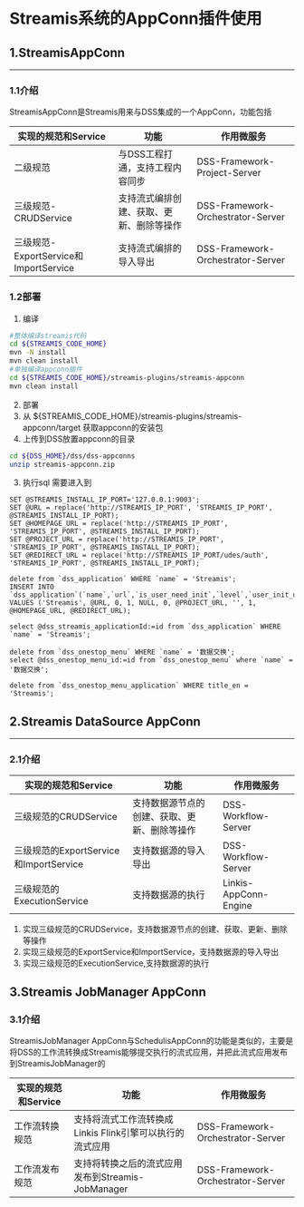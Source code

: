 # Streamis系统的AppConn插件使用

## 1.StreamisAppConn
----------

### 1.1介绍
StreamisAppConn是Streamis用来与DSS集成的一个AppConn，功能包括

|实现的规范和Service              | 功能                                      | 作用微服务                                                |
|---------------------|------------------------------------------------------|---------------------------------------------------------|
| 二级规范 | 与DSS工程打通，支持工程内容同步                                     | DSS-Framework-Project-Server                |
| 三级规范-CRUDService | 支持流式编排创建、获取、更新、删除等操作 | DSS-Framework-Orchestrator-Server |
| 三级规范-ExportService和ImportService   | 支持流式编排的导入导出        | DSS-Framework-Orchestrator-Server                                  |

### 1.2部署

1. 编译

```bash
#整体编译streamis代码
cd ${STREAMIS_CODE_HOME}
mvn -N install
mvn clean install
#单独编译appconn插件
cd ${STREAMIS_CODE_HOME}/streamis-plugins/streamis-appconn
mvn clean install
```

2. 部署
1. 从 ${STREAMIS_CODE_HOME}/streamis-plugins/streamis-appconn/target 获取appconn的安装包
2. 上传到DSS放置appconn的目录
```bash
cd ${DSS_HOME}/dss/dss-appconns
unzip streamis-appconn.zip
```
3. 执行sql
需要进入到
```roomsql
SET @STREAMIS_INSTALL_IP_PORT='127.0.0.1:9003';
SET @URL = replace('http://STREAMIS_IP_PORT', 'STREAMIS_IP_PORT', @STREAMIS_INSTALL_IP_PORT);
SET @HOMEPAGE_URL = replace('http://STREAMIS_IP_PORT', 'STREAMIS_IP_PORT', @STREAMIS_INSTALL_IP_PORT);
SET @PROJECT_URL = replace('http://STREAMIS_IP_PORT', 'STREAMIS_IP_PORT', @STREAMIS_INSTALL_IP_PORT);
SET @REDIRECT_URL = replace('http://STREAMIS_IP_PORT/udes/auth', 'STREAMIS_IP_PORT', @STREAMIS_INSTALL_IP_PORT);

delete from `dss_application` WHERE `name` = 'Streamis';
INSERT INTO `dss_application`(`name`,`url`,`is_user_need_init`,`level`,`user_init_url`,`exists_project_service`,`project_url`,`enhance_json`,`if_iframe`,`homepage_url`,`redirect_url`) VALUES ('Streamis', @URL, 0, 1, NULL, 0, @PROJECT_URL, '', 1, @HOMEPAGE_URL, @REDIRECT_URL);

select @dss_streamis_applicationId:=id from `dss_application` WHERE `name` = 'Streamis';

delete from `dss_onestop_menu` WHERE `name` = '数据交换';
select @dss_onestop_menu_id:=id from `dss_onestop_menu` where `name` = '数据交换';

delete from `dss_onestop_menu_application` WHERE title_en = 'Streamis';
```



## 2.Streamis DataSource AppConn

----------
### 2.1介绍
|实现的规范和Service              | 功能                                      | 作用微服务                                                |
|---------------------|------------------------------------------------------|---------------------------------------------------------|
| 三级规范的CRUDService | 支持数据源节点的创建、获取、更新、删除等操作           | DSS-Workflow-Server                |
| 三级规范的ExportService和ImportService | 支持数据源的导入导出 | DSS-Workflow-Server |
| 三级规范的ExecutionService   | 支持数据源的执行        | Linkis-AppConn-Engine                                 |

1. 实现三级规范的CRUDService，支持数据源节点的创建、获取、更新、删除等操作
2. 实现三级规范的ExportService和ImportService，支持数据源的导入导出
3. 实现三级规范的ExecutionService,支持数据源的执行




## 3.Streamis JobManager AppConn

### 3.1介绍
StreamisJobManager AppConn与SchedulisAppConn的功能是类似的，主要是将DSS的工作流转换成Streamis能够提交执行的流式应用，并把此流式应用发布到StreamisJobManager的

|实现的规范和Service              | 功能                                      | 作用微服务                                                |
|---------------------|------------------------------------------------------|---------------------------------------------------------|
| 工作流转换规范 | 支持将流式工作流转换成Linkis Flink引擎可以执行的流式应用           | DSS-Framework-Orchestrator-Server                |
| 工作流发布规范 | 支持将转换之后的流式应用发布到Streamis-JobManager | DSS-Framework-Orchestrator-Server |


